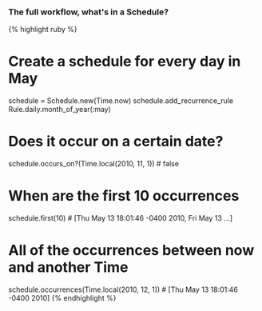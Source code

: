 ### The full workflow, what's in a Schedule?

{% highlight ruby %}
# Create a schedule for every day in May
schedule = Schedule.new(Time.now)
schedule.add_recurrence_rule Rule.daily.month_of_year(:may)

# Does it occur on a certain date?
schedule.occurs_on?(Time.local(2010, 11, 1)) # false

# When are the first 10 occurrences
schedule.first(10) # [Thu May 13 18:01:46 -0400 2010, Fri May 13 ...]

# All of the occurrences between now and another Time
schedule.occurrences(Time.local(2010, 12, 1)) # [Thu May 13 18:01:46 -0400 2010]
{% endhighlight %}